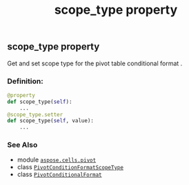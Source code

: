 ﻿---
title: scope_type property
second_title: Aspose.Cells for Python via .NET API References
description: 
type: docs
weight: 100
url: /aspose.cells.pivot/pivotconditionalformat/scope_type/
is_root: false
---

## scope_type property


Get and set scope type for the pivot table conditional format .
### Definition:
```python
@property
def scope_type(self):
    ...
@scope_type.setter
def scope_type(self, value):
    ...
```

### See Also
* module [`aspose.cells.pivot`](../../)
* class [`PivotConditionFormatScopeType`](/cells/python-net/aspose.cells.pivot/pivotconditionformatscopetype)
* class [`PivotConditionalFormat`](/cells/python-net/aspose.cells.pivot/pivotconditionalformat)
